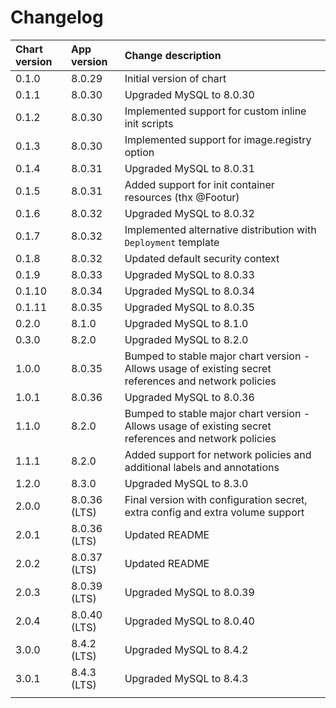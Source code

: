 # Changelog

| Chart version | App version | Change description |
| :------------ | :---------- | :----------------- |
| 0.1.0 | 8.0.29 | Initial version of chart |
| 0.1.1 | 8.0.30 | Upgraded MySQL to 8.0.30 |
| 0.1.2 | 8.0.30 | Implemented support for custom inline init scripts |
| 0.1.3 | 8.0.30 | Implemented support for image.registry option |
| 0.1.4 | 8.0.31 | Upgraded MySQL to 8.0.31 |
| 0.1.5 | 8.0.31 | Added support for init container resources (thx @Footur) |
| 0.1.6 | 8.0.32 | Upgraded MySQL to 8.0.32 |
| 0.1.7 | 8.0.32 | Implemented alternative distribution with `Deployment` template |
| 0.1.8 | 8.0.32 | Updated default security context |
| 0.1.9 | 8.0.33 | Upgraded MySQL to 8.0.33 |
| 0.1.10 | 8.0.34 | Upgraded MySQL to 8.0.34 |
| 0.1.11 | 8.0.35 | Upgraded MySQL to 8.0.35 |
| 0.2.0 | 8.1.0 | Upgraded MySQL to 8.1.0 |
| 0.3.0 | 8.2.0 | Upgraded MySQL to 8.2.0 |
| 1.0.0 | 8.0.35 | Bumped to stable major chart version - Allows usage of existing secret references and network policies |
| 1.0.1 | 8.0.36 | Upgraded MySQL to 8.0.36 |
| 1.1.0 | 8.2.0 | Bumped to stable major chart version - Allows usage of existing secret references and network policies |
| 1.1.1 | 8.2.0 | Added support for network policies and additional labels and annotations |
| 1.2.0 | 8.3.0 | Upgraded MySQL to 8.3.0 |
| 2.0.0 | 8.0.36 (LTS) | Final version with configuration secret, extra config and extra volume support |
| 2.0.1 | 8.0.36 (LTS) | Updated README |
| 2.0.2 | 8.0.37 (LTS) | Updated README |
| 2.0.3 | 8.0.39 (LTS) | Upgraded MySQL to 8.0.39 |
| 2.0.4 | 8.0.40 (LTS) | Upgraded MySQL to 8.0.40 |
| 3.0.0 | 8.4.2 (LTS) | Upgraded MySQL to 8.4.2 |
| 3.0.1 | 8.4.3 (LTS) | Upgraded MySQL to 8.4.3 |
| | | |
